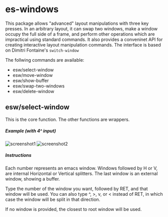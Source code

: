 # es-windows
This package allows "advanced" layout manipulations with three key presses. In an arbitrary layout, it can swap two windows, make a window occupy the full side of a frame, and perform other operations which are impractical using standard commands. It also provides a conveninet API for creating interactive layout manipulation commands. The interface is based on Dimitri Fontaine's `switch-window`

The follwing commands are available:

- esw/select-window
- esw/move-window
- esw/show-buffer
- esw/swap-two-windows
- esw/delete-window

## esw/select-window
This is the core function. The other functions are wrappers.

##### Example (with 4^ input)

<!-- FIXME: Change to a single gif -->
![screenshot1](https://github.com/sabof/es-windows/raw/master/screenshot1.png)
![screenshot2](https://github.com/sabof/es-windows/raw/master/screenshot2.png)

##### Instructions

Each number represents an emacs window. Windows followed by H or V, are
internal Horizontal or Vertical splitters. The last window is an external
window, showing a buffer.

Type the number of the window you want, followed by RET, and that window will be
used. You can also type ^, >, v, or < instead of RET, in which case the window
will be split in that direction.

If no window is provided, the closest to root window will be used.
